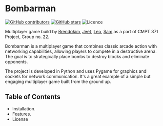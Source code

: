 # Bombarman
[![GitHub contributors](https://img.shields.io/github/contributors/jeetpatel1113/Bombarman?color=red)](https://github.com/jeetpatel1113/Bombarman/graphs/contributors)
[![GitHub stars](https://badgen.net/github/stars/jeetpatel1113/Bombarman)](https://github.com/jeetpatel1113/Bombarman/stargazers)
![Licence](https://img.shields.io/badge/Licence-MIT-green)

Multiplayer game build by [Brendokim](https://www.google.com/search?q=https://github.com/brendokim), [Jeet](https://www.google.com/search?q=https://github.com/jeetpatel1113), [Leo](https://www.google.com/search?q=https://github.com/ljbds66), [Sam](https://www.google.com/search?q=https://github.com/SamShowkati) as a part of CMPT 371 Project, Group no. 22.

Bombarman is a multiplayer game that combines classic arcade action with networking capabilities, allowing players to compete in a destructive arena. The goal is to strategically place bombs to destroy blocks and eliminate opponents.

The project is developed in Python and uses Pygame for graphics and sockets for network communication. It's a great example of a simple but engaging multiplayer game built from the ground up.

## Table of Contents
- Installation.
- Features.
- License
